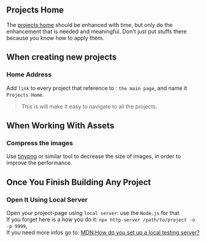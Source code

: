 ## Projects Home

The [projects home](/about.html) should be enhanced with time, but only do the enhancement that is needed and meaningful. Don't just put stuffs there because you know how to apply them.

## When creating new projects

### Home Address

Add `link` to every project that reference to : `the main page`, and name it `Projects Home`.

> This is will make it easy to navigate to all the projects.

## When Working With Assets

### Compress the images

Use [tinypng](https://tinypng.com/) or similar tool to decrease the size of images, in order to improve the performance.

## Once You Finish Building Any Project

### Open It Using Local Server

Open your project-page using `local server`: use the `Node.js` for that\
If you forget here is a how you do it: `npx http-server /path/to/project -o -p 9999`,\
If you need more infos go to: [MDN:How do you set up a local testing server?](https://developer.mozilla.org/en-US/docs/Learn_web_development/Howto/Tools_and_setup/set_up_a_local_testing_server#using_node.js)
